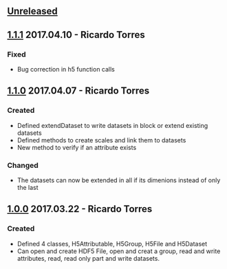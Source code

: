 ## [Unreleased]

## [1.1.1] 2017.04.10 - Ricardo Torres
### Fixed
 - Bug correction in h5 function calls

## [1.1.0] 2017.04.07 - Ricardo Torres
### Created
 - Defined extendDataset to write datasets in block or extend existing datasets
 - Defined methods to create scales and link them to datasets
 - New method to verify if an attribute exists
### Changed
 - The datasets can now be extended in all if its dimenions instead of only the last

## [1.0.0] 2017.03.22 - Ricardo Torres
### Created
 - Defined 4 classes, H5Attributable, H5Group, H5File and H5Dataset
 - Can open and create HDF5 File, open and creat a group, read and write attributes, read, read only part and write datasets.

[Unreleased]: https://github.com/rjgtorres/oo_hdf/compare/v1.1.1...HEAD
[1.1.1]: https://github.com/rjgtorres/oo_hdf/compare/v1.1.0...v1.1.1
[1.1.0]: https://github.com/rjgtorres/oo_hdf/compare/v1.0.0...v1.1.0
[1.0.0]: https://github.com/rjgtorres/oo_hdf/compare/2abbef6...v1.0.0
